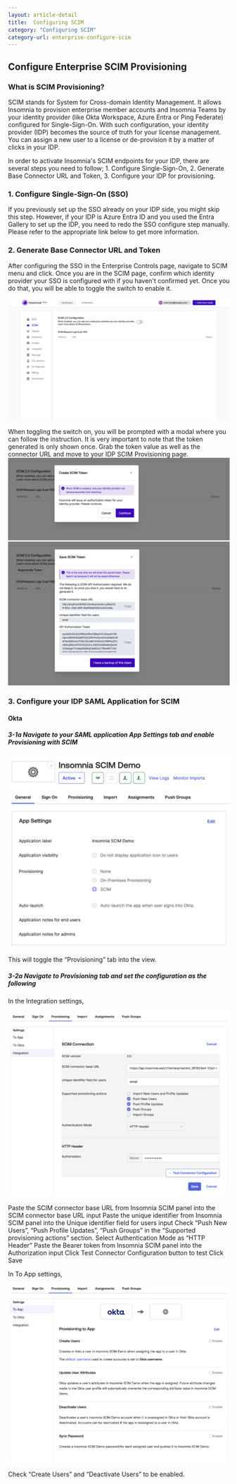 ```yaml
---
layout: article-detail
title:  Configuring SCIM
category: "Configuring SCIM"
category-url: enterprise-configure-scim
---
```

## Configure Enterprise SCIM Provisioning

### What is SCIM Provisioning?

SCIM stands for System for Cross-domain Identity Management. It allows Insomnia to provision enterprise member accounts and Insomnia Teams by your identity provider (like Okta Workspace, Azure Entra or Ping Federate) configured for Single-Sign-On. With such configuration, your identity provider (IDP) becomes the source of truth for your license management. You can assign a new user to a license or de-provision it by a matter of clicks in your IDP.

​​In order to activate Insomnia's SCIM endpoints for your IDP, there are several steps you need to follow; 1. Configure Single-Sign-On, 2. Generate Base Connector URL and Token, 3. Configure your IDP for provisioning.

### 1. Configure Single-Sign-On (SSO)

If you previously set up the SSO already on your IDP side, you might skip this step. However, if your IDP is Azure Entra ID and you used the Entra Gallery to set up the IDP, you need to redo the SSO configure step manually. Please refer to the appropriate link below to get more information.

### 2. Generate Base Connector URL and Token

After configuring the SSO in the Enterprise Controls page, navigate to SCIM menu and click. Once you are in the SCIM page, confirm which identity provider your SSO is configured with if you haven't confirmed yet. Once you do that, you will be able to toggle the switch to enable it.

![before enabling scim](../assets/images/scim__before-enabling-scim.png)

When toggling the switch on, you will be prompted with a modal where you can follow the instruction. It is very important to note that the token generated is only shown once. Grab the token value as well as the connector URL and move to your IDP SCIM Provisioning page.
![enabling scim](../assets/images/scim__enabling-scim-modal.png)
![after enabling scim](../assets/images/scim__after-enabling-scim-modal.png)

### 3. Configure your IDP SAML Application for SCIM

#### Okta

##### 3-1a Navigate to your SAML application App Settings tab and enable Provisioning with SCIM

![okta general tab](../assets/images/scim__okta-general-tab.png)

This will toggle the “Provisioning” tab into the view.

##### 3-2a Navigate to Provisioning tab and set the configuration as the following

In the Integration settings,

![okta provisioning tab](../assets/images/scim__okta-provisioning-tab.png)

Paste the SCIM connector base URL from Insomnia SCIM panel into the SCIM connector base URL input
Paste the unique identifier from Insomnia SCIM panel into the Unique identifier field for users input
Check “Push New Users”, “Push Profile Updates”, “Push Groups” in the “Supported provisioning actions” section.
Select Authentication Mode as “HTTP Header”
Paste the Bearer token from Insomnia SCIM panel into the Authorization input
Click Test Connector Configuration button to test
Click Save

In To App settings,

![okta provisioning to app](../assets/images/scim__okta-provisioning-to-app.png)

Check “Create Users” and “Deactivate Users” to be enabled.
